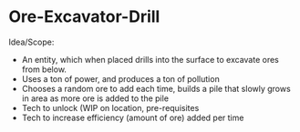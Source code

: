 # Ore-Excavator-Drill
Idea/Scope:
  - An entity, which when placed drills into the surface to excavate ores from below.
  - Uses a ton of power, and produces a ton of pollution
  - Chooses a random ore to add each time, builds a pile that slowly grows in area as more ore is added to the pile
  - Tech to unlock (WIP on location, pre-requisites
  - Tech to increase efficiency (amount of ore) added per time
